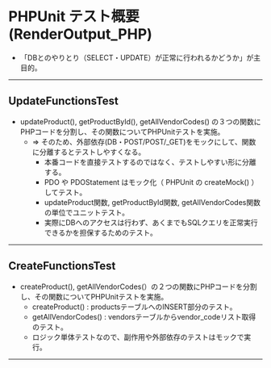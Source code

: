 # PHPUnit テスト概要 (RenderOutput_PHP)
* 「DBとのやりとり（SELECT・UPDATE）が正常に行われるかどうか」が主目的。

---

## UpdateFunctionsTest
* updateProduct(), getProductById(), getAllVendorCodes() の３つの関数にPHPコードを分割し、その関数についてPHPUnitテストを実施。
    - ⇒ そのため、外部依存(DB・POST/P​OST/_GET)をモックにして、関数に分離するとテストしやすくなる。
        - 本番コードを直接テストするのではなく、テストしやすい形に分離する。
        - PDO や PDOStatement はモック化（ PHPUnit の createMock() ）してテスト。
        - updateProduct関数, getProductById関数, getAllVendorCodes関数の単位でユニットテスト。
        - 実際にDBへのアクセスは行わず、あくまでもSQLクエリを正常実行できるかを担保するためのテスト。

---

## CreateFunctionsTest
* createProduct(), getAllVendorCodes(）の２つの関数にPHPコードを分割し、その関数についてPHPUnitテストを実施。
    - createProduct() : productsテーブルへのINSERT部分のテスト。
    - getAllVendorCodes() : vendorsテーブルからvendor_codeリスト取得のテスト。
    - ロジック単体テストなので、副作用や外部依存のテストはモックで実行。

---



